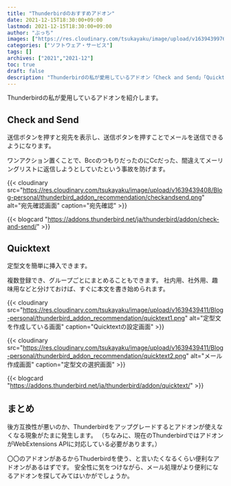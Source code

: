 ```yaml
---
title: "Thunderbirdのおすすめアドオン"
date: 2021-12-15T18:30:00+09:00
lastmod: 2021-12-15T18:30:00+09:00
author: "ぶっち"
images: ["https://res.cloudinary.com/tsukayaku/image/upload/v1639439976/Blog-personal/thunderbird_addon_recommendation/thumbnail.png"]
categories: ["ソフトウェア・サービス"]
tags: []
archives: ["2021","2021-12"]
toc: true
draft: false
description: "Thunderbirdの私が愛用しているアドオン「Check and Send」「Quicktext」を紹介します。"
---
```


Thunderbirdの私が愛用しているアドオンを紹介します。

<!--more-->

## Check and Send
送信ボタンを押すと宛先を表示し、送信ボタンを押すことでメールを送信できるようになります。

ワンアクション置くことで、BccのつもりだったのにCcだった、間違えてメーリングリストに返信しようとしていたという事故を防げます。

{{< cloudinary src="https://res.cloudinary.com/tsukayaku/image/upload/v1639439408/Blog-personal/thunderbird_addon_recommendation/checkandsend.png" alt="宛先確認画面" caption="宛先確認" >}}

{{< blogcard "https://addons.thunderbird.net/ja/thunderbird/addon/check-and-send/" >}}

## Quicktext
定型文を簡単に挿入できます。

複数登録でき、グループごとにまとめることもできます。
社内用、社外用、趣味用などと分けておけば、すぐに本文を書き始められます。

{{< cloudinary src="https://res.cloudinary.com/tsukayaku/image/upload/v1639439411/Blog-personal/thunderbird_addon_recommendation/quicktext1.png" alt="定型文を作成している画面" caption="Quicktextの設定画面" >}}

{{< cloudinary src="https://res.cloudinary.com/tsukayaku/image/upload/v1639439411/Blog-personal/thunderbird_addon_recommendation/quicktext2.png" alt="メール作成画面" caption="定型文の選択画面" >}}

{{< blogcard "https://addons.thunderbird.net/ja/thunderbird/addon/quicktext/" >}}

## まとめ
後方互換性が悪いのか、Thunderbirdをアップグレードするとアドオンが使えなくなる現象がたまに発生します。
（ちなみに、現在のThunderbirdではアドオンがWebExtensions APIに対応している必要があります。）

〇〇のアドオンがあるからThuderbirdを使う、と言いたくなるくらい便利なアドオンがあるはずです。
安全性に気をつけながら、メール処理がより便利になるアドオンを探してみてはいかがでしょうか。
